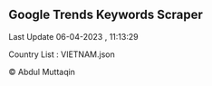 

## Google Trends Keywords Scraper 
 
Last Update 06-04-2023 , 11:13:29

Country List :
VIETNAM.json



© Abdul Muttaqin 
